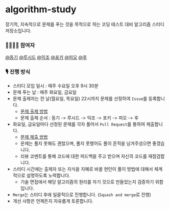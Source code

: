 # algorithm-study

장기적, 지속적으로 문제를 푸는 것을 목적으로 하는 코딩 테스트 대비 알고리즘 스터디 저장소입니다.

### 👨‍👩‍👦‍👦 참여자

[@동기](https://github.com/donggi-lee-bit)
[@루시드](https://github.com/leejohy-0223)
[@익조](https://github.com/ikjo93)
[@포키](https://github.com/Seokho-Ham)
[@피오](https://github.com/NB993)
[@후](https://github.com/who-hoo)

### 🎙 진행 방식

- 스터디 모임 일시 : 매주 수요일 오후 9시 30분
- 문제 푸는 날 : 매주 화요일, 금요일
- 문제 출제자는 전 날(월요일, 목요일) 22시까지 문제를 선정하여 `Issue`를 등록합니다.
  - [문제 출제 방법](https://github.com/who-hoo/algorithm-study/blob/main/docs/how_to_create_issue.md)
  - 문제 출제 순서 : 동기 -> 루시드 -> 익조 -> 포키 -> 피오 -> 후
- 화요일, 금요일마다 선정된 문제를 각자 풀어서 `Pull Request`를 통하여 제출합니다.
  - [문제 제출 방법](https://github.com/who-hoo/algorithm-study/blob/main/docs/how_to_create_pr.md)
  - 문제는 풀지 못해도 괜찮으며, 풀지 못했어도 풀이 흔적을 남겨주셨으면 좋겠습니다.
  - 리뷰 코멘트를 통해 코드에 대한 피드백을 주고 받으며 자신의 코드를 재점검합니다.
- 스터디 시간에는 출제자 또는 지식을 지혜로 바꿀 현인이 풀이 방법에 대해서 체계적으로 설명하도록 노력합니다.
  - 기술 면접에서 해당 알고리즘의 원리를 자기 것으로 만들었는지 검증하기 위함입니다.
- `Merge`는 스터디 후에 일괄적으로 진행합니다. (`Squash and merge`로 진행)
- 개선 사항은 언제든지 자유롭게 토론합니다.

